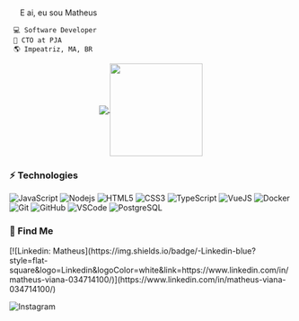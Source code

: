 <img src="https://media.giphy.com/media/hvRJCLFzcasrR4ia7z/giphy.gif" width="15px"> E ai, eu sou Matheus


	 💻 Software Developer
	 🚀 CTO at PJA
	 🌎 Impeatriz, MA, BR
	 





<p align="center">
  <a href="https://github.com/anuraghazra/github-readme-stats">
    <img
      align="center"
      src="https://github-readme-stats.vercel.app/api/top-langs/?username=mat-viana&count_private=true&layout=compact&langs_count=10"
    />
  </a>
  <a href="https://github.com/anuraghazra/github-readme-stats">
    <img
      align="center"
      height="165"
      src="https://github-readme-stats.vercel.app/api?username=mat-viana&count_private=true&show_icons=true&custom_title=Status%20GitHub"
    />
  </a>
</p>



### ⚡ Technologies

<p align="center"> 

![JavaScript](https://img.shields.io/badge/-JavaScript-black?style=flat-square&logo=javascript)
![Nodejs](https://img.shields.io/badge/-Nodejs-339933?style=flat-square&logo=Node.js&logoColor=white)
![HTML5](https://img.shields.io/badge/-HTML5-E34F26?style=flat-square&logo=html5&logoColor=white)
![CSS3](https://img.shields.io/badge/-CSS3-1572B6?style=flat-square&logo=css3)
![TypeScript](https://img.shields.io/badge/-TypeScript-007ACC?style=flat-square&logo=typescript)
![VueJS](https://img.shields.io/badge/-Vue.js-4FC08D?style=flat-square&logo=vue.js&logoColor=white)
![Docker](https://img.shields.io/badge/-Docker-2496ED?style=flat-square&logo=docker&logoColor=white)
![Git](https://img.shields.io/badge/-Git-black?style=flat-square&logo=git)
![GitHub](https://img.shields.io/badge/-GitHub-181717?style=flat-square&logo=github)
![VSCode](https://img.shields.io/badge/-VSCode-007ACC?style=flat-square&logo=visual-studio-code&logoColor=white)
![PostgreSQL](https://img.shields.io/badge/-PostgreSQL-336791?style=flat-square&logo=postgresql)
</p>


### 🚀 Find Me

<p> 
  [![Linkedin: Matheus](https://img.shields.io/badge/-Linkedin-blue?style=flat-square&logo=Linkedin&logoColor=white&link=https://www.linkedin.com/in/matheus-viana-034714100/)](https://www.linkedin.com/in/matheus-viana-034714100/)

![Instagram](https://img.shields.io/badge/-instagram-F0F0F0?style=flat-square&logo=instagram&link=hhttps://www.instagram.com/mhviana42/)
</p>
